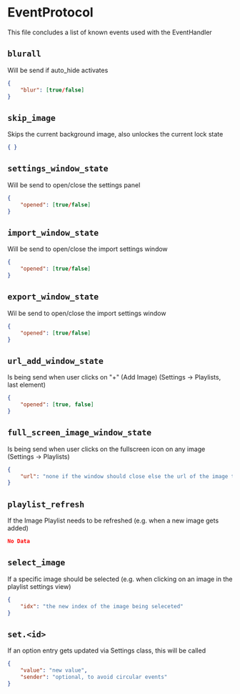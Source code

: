 # EventProtocol

This file concludes a list of known events used with the EventHandler  


## ``blurall``

Will be send if auto_hide activates

```json
{
    "blur": [true/false]
}
```


## ``skip_image``

Skips the current background image, also unlockes the current lock state

```json
{ }
```


## ``settings_window_state``

Will be send to open/close the settings panel

```json
{
    "opened": [true/false]
}
```


## `import_window_state`

Will be send to open/close the import settings window

```json
{
    "opened": [true/false]
}
```


## `export_window_state`

Wil be send to open/close the import settings window

```json
{
    "opened": [true/false]
}
```


## ``url_add_window_state``

Is being send when user clicks on "+" (Add Image) (Settings -> Playlists, last element)

```json
{
    "opened": [true, false]
}
```


## ``full_screen_image_window_state``

Is being send when user clicks on the fullscreen icon on any image (Settings -> Playlists)

```json
{
    "url": "none if the window should close else the url of the image to display"
}
```


## ``playlist_refresh``

If the Image Playlist needs to be refreshed (e.g. when a new image gets added)

```json
No Data
```


## ``select_image``

If a specific image should be selected (e.g. when clicking on an image in the playlist settings view)

```json
{
    "idx": "the new index of the image being seleceted"
}
```


## ``set.<id>``

If an option entry gets updated via Settings class, this will be called

```json
{
    "value": "new value",
    "sender": "optional, to avoid circular events"
}